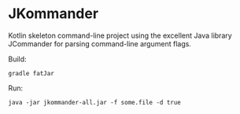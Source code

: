 # JKommander
Kotlin skeleton command-line project using the excellent Java library JCommander for parsing command-line argument flags.

Build:
```
gradle fatJar
```

Run:
```
java -jar jkommander-all.jar -f some.file -d true
```